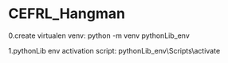 # CEFRL_Hangman

0.create virtualen venv:
python -m venv pythonLib_env

1.pythonLib env activation script:
pythonLib_env\Scripts\activate
